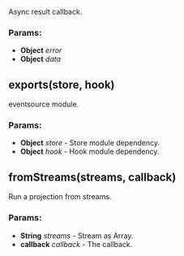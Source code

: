 

<!-- Start lib/eventsource.module.js -->

Async result callback.

### Params:

* **Object** *error* 
* **Object** *data* 

## exports(store, hook)

eventsource module.

### Params:

* **Object** *store* - Store module dependency.
* **Object** *hook* - Hook module dependency.

## fromStreams(streams, callback)

Run a projection from streams.

### Params:

* **String** *streams* - Stream as Array.
* **callback** *callback* - The callback.

<!-- End lib/eventsource.module.js -->

